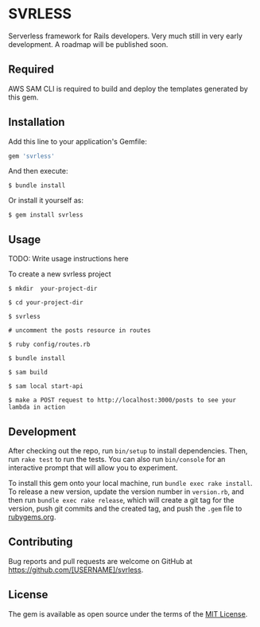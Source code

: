 # SVRLESS

Serverless framework for Rails developers. Very much still in very early development. A roadmap will be published soon.

## Required

AWS SAM CLI is required to build and deploy the templates generated by this gem.

## Installation

Add this line to your application's Gemfile:

```ruby
gem 'svrless'
```

And then execute:

    $ bundle install

Or install it yourself as:

    $ gem install svrless

## Usage

TODO: Write usage instructions here

To create a new svrless project
    
    $ mkdir  your-project-dir

    $ cd your-project-dir
    
    $ svrless

    # uncomment the posts resource in routes 

    $ ruby config/routes.rb 

    $ bundle install

    $ sam build

    $ sam local start-api

    $ make a POST request to http://localhost:3000/posts to see your lambda in action

## Development

After checking out the repo, run `bin/setup` to install dependencies. Then, run `rake test` to run the tests. You can also run `bin/console` for an interactive prompt that will allow you to experiment.

To install this gem onto your local machine, run `bundle exec rake install`. To release a new version, update the version number in `version.rb`, and then run `bundle exec rake release`, which will create a git tag for the version, push git commits and the created tag, and push the `.gem` file to [rubygems.org](https://rubygems.org).

## Contributing

Bug reports and pull requests are welcome on GitHub at https://github.com/[USERNAME]/svrless.

## License

The gem is available as open source under the terms of the [MIT License](https://opensource.org/licenses/MIT).
